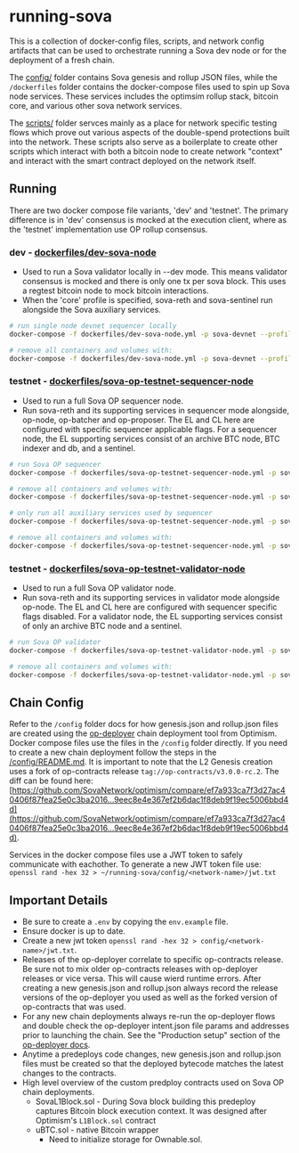 # running-sova

This is a collection of docker-config files, scripts, and network config artifacts that can be used to orchestrate running a Sova dev node or for the deployment of a fresh chain.

The [config/](/config/) folder contains Sova genesis and rollup JSON files, while the `/dockerfiles` folder contains the docker-compose files used to spin up Sova node services. These services includes the optimsim rollup stack, bitcoin core, and various other sova network services.

The [scripts/](/scripts/) folder servces mainly as a place for network specific testing flows which prove out various aspects of the double-spend protections built into the network. These scripts also serve as a boilerplate to create other scripts which interact with both a bitcoin node to create network "context" and interact with the smart contract deployed on the network itself.

## Running

There are two docker compose file variants, 'dev' and 'testnet'. The primary difference is in 'dev' consensus is mocked at the execution client, where as the 'testnet' implementation use OP rollup consensus.

### dev - [dockerfiles/dev-sova-node](./dockerfiles/dev-sova-node.yml)
- Used to run a Sova validator locally in --dev mode. This means validator consensus is mocked and there is only one tx per sova block. This uses a regtest bitcoin node to mock bitcoin interactions.
- When the 'core' profile is specified, sova-reth and sova-sentinel run alongside the Sova auxiliary services.

```bash
# run single node devnet sequencer locally
docker-compose -f dockerfiles/dev-sova-node.yml -p sova-devnet --profile core --env-file ./.env up --build -d

# remove all containers and volumes with:
docker-compose -f dockerfiles/dev-sova-node.yml -p sova-devnet --profile core --env-file ./.env down -v --rmi all
```

### testnet - [dockerfiles/sova-op-testnet-sequencer-node](./dockerfiles/sova-op-testnet-sequencer-node.yml)
- Used to run a full Sova OP sequencer node.
- Run sova-reth and its supporting services in sequencer mode alongside, op-node, op-batcher and op-proposer. The EL and CL here are configured with specific sequencer applicable flags. For a sequencer node, the EL supporting services consist of an archive BTC node, BTC indexer and db, and a sentinel.

```bash
# run Sova OP sequencer
docker-compose -f dockerfiles/sova-op-testnet-sequencer-node.yml -p sova-op-testnet --profile core --profile op-stack --env-file ./.env up --build -d

# remove all containers and volumes with:
docker-compose -f dockerfiles/sova-op-testnet-sequencer-node.yml -p sova-op-testnet --profile core --profile op-stack --env-file ./.env down -v --rmi all
```

```bash
# only run all auxiliary services used by sequencer
docker-compose -f dockerfiles/sova-op-testnet-sequencer-node.yml -p sova-aux-services --env-file ./.env up --build -d

# remove all containers and volumes with:
docker-compose -f dockerfiles/sova-op-testnet-sequencer-node.yml -p sova-aux-services --env-file ./.env down -v --rmi all
```

### testnet - [dockerfiles/sova-op-testnet-validator-node](./dockerfiles/sova-op-testnet-validator-node.yml)
- Used to run a full Sova OP validator node.
- Run sova-reth and its supporting services in validator mode alongside op-node. The EL and CL here are configured with sequencer specific flags disabled. For a validator node, the EL supporting services consist of only an archive BTC node and a sentinel.

```bash
# run Sova OP validator
docker-compose -f dockerfiles/sova-op-testnet-validator-node.yml -p sova-op-testnet --profile core --profile op-stack --env-file ./.env up --build -d

# remove all containers and volumes with:
docker-compose -f dockerfiles/sova-op-testnet-validator-node.yml -p sova-op-testnet --profile core --profile op-stack --env-file ./.env down -v --rmi all
```

## Chain Config

Refer to the `/config` folder docs for how genesis.json and rollup.json files are created using the [op-deployer](https://docs.optimism.io/operators/chain-operators/tools/op-deployer) chain deployment tool from Optimism. Docker compose files use the files in the `/config` folder directly. If you need to create a new chain deployment follow the steps in the [/config/README.md](/config/README.md). It is important to note that the L2 Genesis creation uses a fork of op-contracts release `tag://op-contracts/v3.0.0-rc.2`. The diff can be found here: [https://github.com/SovaNetwork/optimism/compare/ef7a933ca7f3d27ac40406f87fea25e0c3ba2016...9eec8e4e367ef2b6dac1f8deb9f19ec5006bbd4d](https://github.com/SovaNetwork/optimism/compare/ef7a933ca7f3d27ac40406f87fea25e0c3ba2016...9eec8e4e367ef2b6dac1f8deb9f19ec5006bbd4d).

Services in the docker compose files use a JWT token to safely communicate with eachother. To generate a new JWT token file use: `openssl rand -hex 32 > ~/running-sova/config/<network-name>/jwt.txt`

## Important Details

- Be sure to create a `.env` by copying the `env.example` file.
- Ensure docker is up to date.
- Create a new jwt token `openssl rand -hex 32 > config/<network-name>/jwt.txt`.
- Releases of the op-deployer correlate to specific op-contracts release. Be sure not to mix older op-contracts releases with op-deployer releases or vice versa. This will cause wierd runtime errors. After creating a new genesis.json and rollup.json always record the release versions of the op-deployer you used as well as the forked version of op-contracts that was used. 
- For any new chain deployments always re-run the op-deployer flows and double check the op-deployer intent.json file params and addresses prior to launching the chain. See the "Production setup" section of the [op-deployer docs](https://docs.optimism.io/operators/chain-operators/tools/op-deployer#deployment-usage).
- Anytime a predeploys code changes, new genesis.json and rollup.json files must be created so that the deployed bytecode matches the latest changes to the contracts.
- High level overview of the custom predploy contracts used on Sova OP chain deployments.
    - SovaL1Block.sol - During Sova block building this predeploy captures Bitcoin block execution context. It was designed after Optimism's `L1Block.sol` contract
    - uBTC.sol - native Bitcoin wrapper
        - Need to initialize storage for Ownable.sol.
